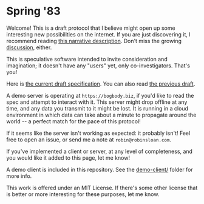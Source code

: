 # Spring '83

Welcome! This is a draft protocol that I believe might open up some interesting new possibilities on the internet. If you are just discovering it, I recommend reading [this narrative description](https://www.robinsloan.com/lab/specifying-spring-83/). Don't miss the growing [discussion](https://www.robinsloan.com/lab/specifying-spring-83/#discussion), either.

This is speculative software intended to invite consideration and imagination; it doesn't have any "users" yet, only co-investigators. That's you!

Here is [the current draft specification](draft-20220616.md). You can also read [the previous draft](draf-20220609.md).

A demo server is operating at `https://bogbody.biz`, if you'd like to read the spec and attempt to interact with it. This server might drop offline at any time, and any data you transmit to it might be lost. It is running in a cloud environment in which data can take about a minute to propagate around the world -- a perfect match for the pace of this protocol!

If it seems like the server isn't working as expected: it probably isn't! Feel free to open an issue, or send me a note at `robin@robinsloan.com`.

If you've implemented a client or server, at any level of completeness, and you would like it added to this page, let me know!

A demo client is included in this repository. See the [demo-client/](demo-client/) folder for more info.

This work is offered under an MIT License. If there's some other license that is better or more interesting for these purposes, let me know.